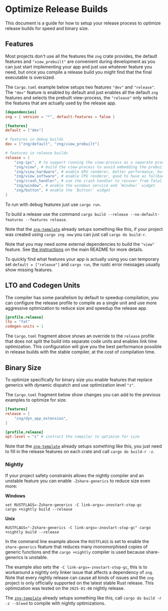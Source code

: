 # Optimize Release Builds

This document is a guide for how to setup your release process to optimize release builds for speed and binary size.

## Features

Most projects don't use all the features the `zng` crate provides, the default features and `"view_prebuilt"` are convenient
during development as you can just start implementing your app and just use whatever feature you need, but once you compile a
release build you might find that the final executable is oversized.

The `Cargo.toml` example below setups two features `"dev"` and `"release"`.  The `"dev"` feature is enabled by default
and just enables all the default `zng` features and selects the prebuilt view-process, the `"release"` only selects the features
that are actually used by the release app.

```toml
[dependencies]
zng = { version = "*", default-features = false }

[features]
default = ["dev"]

# features in debug builds
dev = ["zng/default", "zng/view_prebuilt"]

# features in release builds
release = [
    "zng-ipc", # to support running the view-process as a separate process
    "zng/view", # build the view-process to avoid embedding the prebuilt binary
    "zng/view_hardware", # enable GPU renderer, better performance, but uses more RAM
    "zng/view_software", # enable CPU renderer, good to have as fallback
    "zng/crash_handler", # use the crash handler to recover from fatal crashes
    "zng/window", # enable the windows service and `Window!` widget
    "zng/button", # enable the `Button!` widget
]
```

To run with debug features just use `cargo run`.

To build a release use the command `cargo build --release --no-default-features --features release`. 

Note that the [`zng-template`] already setups something like this, if your project was created using `cargo zng new` you can just call `cargo do build-r`.

Note that you may need some external dependencies to build the `"view"` feature. See [the instructions](https://github.com/zng-ui/zng?tab=readme-ov-file#requirements) on the main README for more details.

To quickly find what features your app is actually using you can temporary set `default = ["release"]` and `cargo run`, the rustc error messages
usually show missing features.

## LTO and Codegen Units

The compiler has some parallelism by default to speedup compilation, you can configure the release profile to compile as a single unit
and use more aggressive optimization to reduce size and speedup the release app.

```toml
[profile.release]
lto = "fat"
codegen-units = 1
```

The `Cargo.toml` fragment above shows an override to the `release` profile that does not split the build into separate code units and enables link time optimization. This configuration will give you the best performance possible in release builds with the stable compiler, at the cost of compilation time.

## Binary Size

To optimize specifically for binary size you enable features that replace generics with dynamic dispatch and use optimization level `"z"`.

The `Cargo.toml` fragment below show changes you can add to the previous examples to optimize for size.

```toml
[features]
release = [
    "zng/dyn_app_extension",
]

[profile.release]
opt-level = "z" # instruct the compiler to optimize for size
```

Note that the [`zng-template`] already setups something like this, you just need to fill in the release features on each crate and call `cargo do build-r -z`.

### Nightly

If your project safety constraints allows the nightly compiler and an unstable feature you can enable `-Zshare-generics` to reduce size even more:

**Windows**
```prompt
set RUSTFLAGS=-Zshare-generics -C link-args=-znostart-stop-gc
cargo +nightly build --release
```

**Unix**
```prompt
RUSTFLAGS="-Zshare-generics -C link-args=-znostart-stop-gc" cargo +nightly build --release
```

In the command line example above the `RUSTFLAGS` is set to enable the `share-generics` feature that reduces many monomorphised copies of generic functions and the `cargo +nightly` compiler is used because share-generics is unstable.

The example also sets the `-C link-args=-znostart-stop-gc`, this is to workaround a nightly only linker issue that affects a dependency of `zng`. Note
that every nightly release can cause all kinds of issues and the `zng` project is only officially supported on the latest stable Rust release. This
optimization was tested on the `2025-01-08` nightly release.

The [`zng-template`] already setups something like this, call `cargo do build -r -z --bleed` to compile with nightly optimizations.

[`zng-template`]: https://github.com/zng-ui/zng-template
